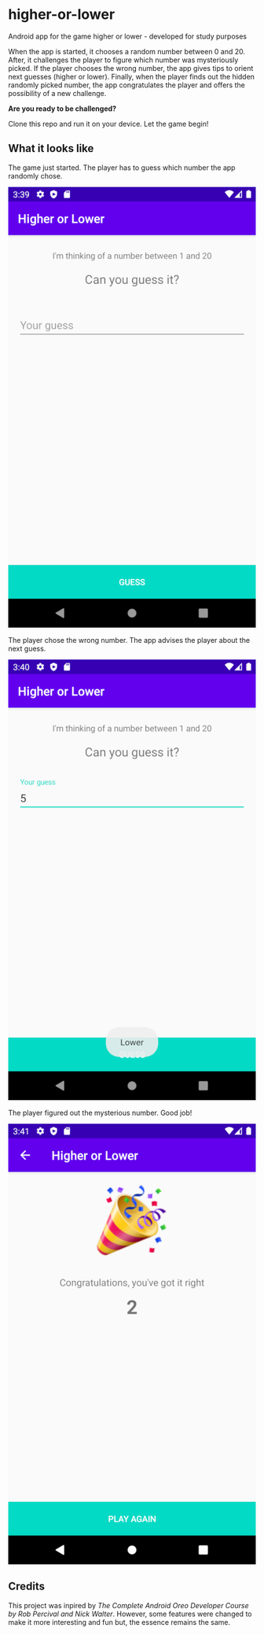 # higher-or-lower
Android app for the game higher or lower - developed for study purposes

When the app is started, it chooses a random number between 0 and 20. After, it challenges the 
player to figure which number was mysteriously picked. If the player chooses the wrong number, 
the app gives tips to orient next guesses (higher or lower). Finally, when the player finds out the
hidden randomly picked number, the app congratulates the player and offers the possibility of a new
challenge. 

**Are you ready to be challenged?** 

Clone this repo and run it on your device. Let the game begin! 

## What it looks like

The game just started. The player has to guess which number the app randomly chose.

![The game just started. The player has to guess which number the app randomly chose.](/images/screen1.png)

The player chose the wrong number. The app advises the player about the next guess.

![The player chose the wrong number. The app advises the player about the next guess.](/images/screen2.png)

The player figured out the mysterious number. Good job!

![The player figured out the mysterious number. Good job!](/images/screen3.png)

## Credits

This project was inpired by *The Complete Android Oreo Developer Course by Rob Percival and 
Nick Walter*. However, some features were changed to make it more interesting and fun but, the
essence remains the same.  
